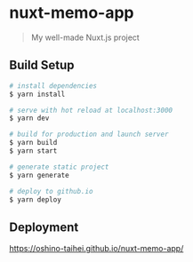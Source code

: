 # nuxt-memo-app

> My well-made Nuxt.js project

## Build Setup

``` bash
# install dependencies
$ yarn install

# serve with hot reload at localhost:3000
$ yarn dev

# build for production and launch server
$ yarn build
$ yarn start

# generate static project
$ yarn generate

# deploy to github.io
$ yarn deploy
```

## Deployment

https://oshino-taihei.github.io/nuxt-memo-app/
